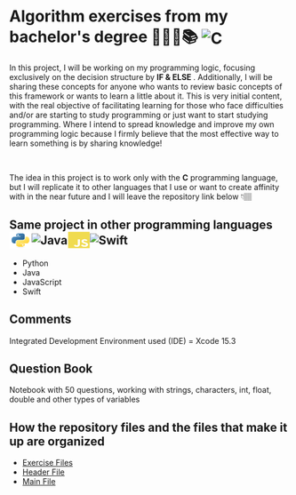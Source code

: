 <div>
  <h1> Algorithm exercises from my bachelor's degree 🧑🏻‍💻📚 <img align="center" alt="C" height="30" width="40" src="https://cdn.jsdelivr.net/gh/devicons/devicon@latest/icons/c/c-original.svg"/></h1> 
  <p> In this project, I will be working on my programming logic, focusing exclusively on the decision structure by <strong> IF & ELSE </strong>. Additionally, I will be sharing these concepts for anyone who wants to review basic concepts of this framework or wants to learn a little about it. This is very initial content, with the real objective of facilitating learning for those who face difficulties and/or are starting to study programming or just want to start studying programming. Where I intend to spread knowledge and improve my own programming logic because I firmly believe that the most effective way to learn something is by sharing knowledge! </p><br>
  <p> The idea in this project is to work only with the <strong>C</strong> programming language, but I will replicate it to other languages that I use or want to create affinity with in the near future and I will leave the repository link below 👇🏽 </p>
</div>

<div>
  <h2> Same project in other programming languages <img align="center" alt="Python" height="30" width="40" src="https://raw.githubusercontent.com/devicons/devicon/master/icons/python/python-original.svg"/><img align="center" alt="Java" height="30" width="40" src="https://cdn.jsdelivr.net/gh/devicons/devicon@latest/icons/java/java-original.svg"/><img align="center" alt="Js" height="30" width="40" src="https://raw.githubusercontent.com/devicons/devicon/master/icons/javascript/javascript-plain.svg"/><img align="center" alt="Swift" height="30" width="40" src="https://cdn.jsdelivr.net/gh/devicons/devicon@latest/icons/swift/swift-original.svg"/>
  </h2> 
  <ul>
    <li> Python </li>
    <li> Java </li> 
    <li> JavaScript </li> 
    <li> Swift </li> 
  </ul>
</div>

<div>
  <h2> Comments </h2>
  <p> Integrated Development Environment used (IDE) = Xcode 15.3 </p>
</div>

<div>
  <h2> Question Book </h2> 
  <p> Notebook with 50 questions, working with strings, characters, int, float, double and other types of variables </p>
</div>

<div>
  <h2> How the repository files and the files that make it up are organized </h2> 
</div>
<ul>
  <li><a href="https://github.com/Kadish-Bernardo/C_algorithms-exercises-from-my-bachelor-degree/tree/main/AlgorithmsExercisesFromMyBachelorsDegree/AlgorithmsExercisesFromMyBachelorsDegree/Exercises"> Exercise Files </a></li>
  <li><a href="https://github.com/Kadish-Bernardo/C_algorithms-exercises-from-my-bachelor-degree/tree/main/AlgorithmsExercisesFromMyBachelorsDegree/AlgorithmsExercisesFromMyBachelorsDegree/Header"> Header File </a></li>
  <li><a href="https://github.com/Kadish-Bernardo/C_algorithms-exercises-from-my-bachelor-degree/blob/main/AlgorithmsExercisesFromMyBachelorsDegree/AlgorithmsExercisesFromMyBachelorsDegree/main.c"> Main File </a></li>    
</ul>

<!-- 
--> 
